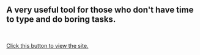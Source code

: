 <h2>A very useful tool for those who don't have time to type and do boring tasks.</h2>
<br>

<a href=" https://muhammadpaknahadweb.github.io/Speech-to-text-">Click this button to view the site.</a>

